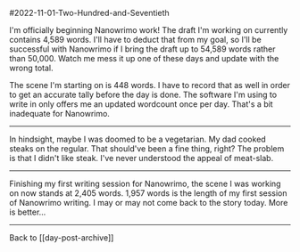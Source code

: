 #2022-11-01-Two-Hundred-and-Seventieth

I'm officially beginning Nanowrimo work!  The draft I'm working on currently contains 4,589 words.  I'll have to deduct that from my goal, so I'll be successful with Nanowrimo if I bring the draft up to 54,589 words rather than 50,000.  Watch me mess it up one of these days and update with the wrong total.

The scene I'm starting on is 448 words.  I have to record that as well in order to get an accurate tally before the day is done.  The software I'm using to write in only offers me an updated wordcount once per day.  That's a bit inadequate for Nanowrimo.

---
In hindsight, maybe I was doomed to be a vegetarian.  My dad cooked steaks on the regular.  That should've been a fine thing, right?  The problem is that I didn't like steak.  I've never understood the appeal of meat-slab.

---
Finishing my first writing session for Nanowrimo, the scene I was working on now stands at 2,405 words.  1,957 words is the length of my first session of Nanowrimo writing.  I may or may not come back to the story today.  More is better...

---
Back to [[day-post-archive]]